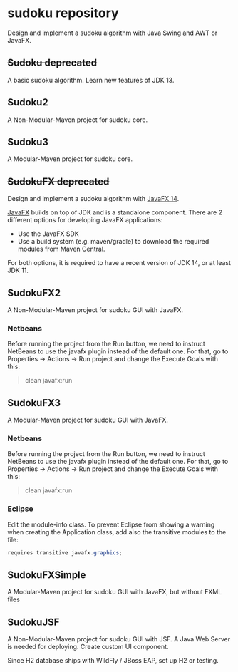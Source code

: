 # sudoku repository

Design and implement a sudoku algorithm with Java Swing and AWT or JavaFX.

## ~~Sudoku deprecated~~

A basic sudoku algorithm. Learn new features of JDK 13.

## Sudoku2

A Non-Modular-Maven project for sudoku core.

## Sudoku3

A Modular-Maven project for sudoku core.

## ~~SudokuFX deprecated~~

Design and implement a sudoku algorithm with [JavaFX 14](https://openjfx.io/openjfx-docs/).

[JavaFX](https://openjfx.io/openjfx-docs/) builds on top of JDK and is a standalone component. There are 2 different options for developing JavaFX applications:

* Use the JavaFX SDK
* Use a build system (e.g. maven/gradle) to download the required modules from Maven Central.

For both options, it is required to have a recent version of JDK 14, or at least JDK 11.

## SudokuFX2

A Non-Modular-Maven project for sudoku GUI with JavaFX.

### Netbeans

Before running the project from the Run button, we need to instruct NetBeans to use the javafx plugin instead of the default one. For that, go to Properties -> Actions -> Run project and change the Execute Goals with this: 

> clean javafx:run

## SudokuFX3

A Modular-Maven project for sudoku GUI with JavaFX.

### Netbeans

Before running the project from the Run button, we need to instruct NetBeans to use the javafx plugin instead of the default one. For that, go to Properties -> Actions -> Run project and change the Execute Goals with this: 

> clean javafx:run

### Eclipse

Edit the module-info class. To prevent Eclipse from showing a warning when creating the Application class, add also the transitive modules to the file: 

```java
requires transitive javafx.graphics;
```

## SudokuFXSimple

A Modular-Maven project for sudoku GUI with JavaFX, but without FXML files

## SudokuJSF

A Non-Modular-Maven project for sudoku GUI with JSF. A Java Web Server is needed for deploying. Create custom UI component.

Since H2 database ships with WildFly / JBoss EAP, set up H2 or testing.
